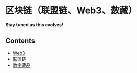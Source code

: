 区块链（联盟链、Web3、数藏）
======================

**Stay tuned as this evolves!**

## Contents

* [Web3](web3/README.md)
* [联盟链](consortium-blackchain/README.md)
* [数字藏品](nft/README.md)
